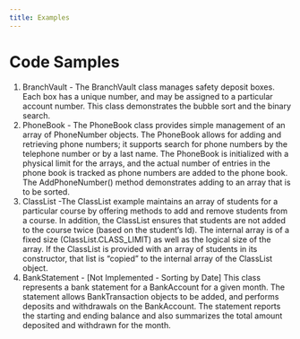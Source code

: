 ```yaml
---
title: Examples
---
```

# Code Samples

1. BranchVault - The BranchVault class manages safety deposit boxes. Each box has a unique number, and may be assigned to a particular account number. This class demonstrates the bubble sort and the binary search.
2. PhoneBook - The PhoneBook class provides simple management of an array of PhoneNumber objects. The PhoneBook allows for adding and retrieving phone numbers; it supports search for phone numbers by the telephone number or by a last name. The PhoneBook is initialized with a physical limit for the arrays, and the actual number of entries in the phone book is tracked as phone numbers are added to the phone book. The AddPhoneNumber() method demonstrates adding to an array that is to be sorted.
3. ClassList -The ClassList example maintains an array of students for a particular course by offering methods to add and remove students from a course. In addition, the ClassList ensures that students are not added to the course twice (based on the student’s Id). The internal array is of a fixed size (ClassList.CLASS_LIMIT) as well as the logical size of the array. If the ClassList is provided with an array of students in its constructor, that list is “copied” to the internal array of the ClassList object.
4. BankStatement - [Not Implemented - Sorting by Date] This class represents a bank statement for a BankAccount for a given month. The statement allows BankTransaction objects to be added, and performs deposits and withdrawals on the BankAccount. The statement reports the starting and ending balance and also summarizes the total amount deposited and withdrawn for the month. 
